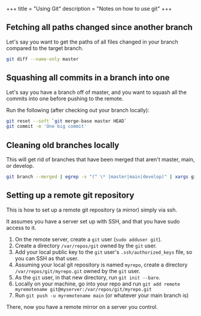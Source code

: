 +++
title = "Using Git"
description = "Notes on how to use git"
+++

## Fetching all paths changed since another branch

Let's say you want to get the paths of all files changed in your branch compared to the target branch.

```bash
git diff --name-only master
```

## Squashing all commits in a branch into one

Let's say you have a branch off of master, and you want to squash all the commits into one before pushing to the remote.

Run the following (after checking out your branch locally):

```bash
git reset --soft `git merge-base master HEAD`
git commit -m 'One big commit'
```

## Cleaning old branches locally

This will get rid of branches that have been merged that aren't master, main, or develop.

```bash
git branch --merged | egrep -v "(^ \* |master|main|develop)" | xargs git branch -D
```

## Setting up a remote git repository

This is how to set up a remote git repository (a mirror) simply via ssh.

It assumes you have a server set up with SSH, and that you have sudo access to it.

1. On the remote server, create a `git` user (`sudo adduser git`).
2. Create a directory `/var/repos/git` owned by the `git` user.
3. Add your local public key to the `git` user's `.ssh/authorized_keys` file, so you can SSH as that user.
4. Assuming your local git repository is named `myrepo`, create a directory `/var/repos/git/myrepo.git` owned by the `git` user.
5. As the `git` user, in that new directory, run `git init --bare`.
6. Locally on your machine, go into your repo and run `git add remote myremotename git@myserver:/var/repos/git/myrepo.git`
7. Run `git push -u myremotename main` (or whatever your main branch is)

There, now you have a remote mirror on a server you control.

